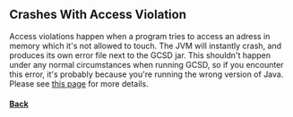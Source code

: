 ## Crashes With Access Violation
Access violations happen when a program tries to access an adress in memory which it's not allowed to touch. The JVM will instantly crash, and produces its own
error file next to the GCSD jar. This shouldn't happen under any normal circumstances when running GCSD, so if you encounter this error, it's probably because you're running
the wrong version of Java. Please see [this page](java.md) for more details.

#### [Back](problems.md)
